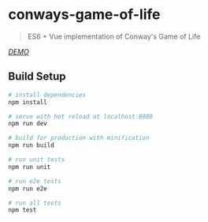 # conways-game-of-life

> ES6 + Vue implementation of Conway's Game of Life

*[DEMO](http://sniels.github.io/es6-vue-conways-game-of-life/)*

## Build Setup

``` bash
# install dependencies
npm install

# serve with hot reload at localhost:8080
npm run dev

# build for production with minification
npm run build

# run unit tests
npm run unit

# run e2e tests
npm run e2e

# run all tests
npm test
```

